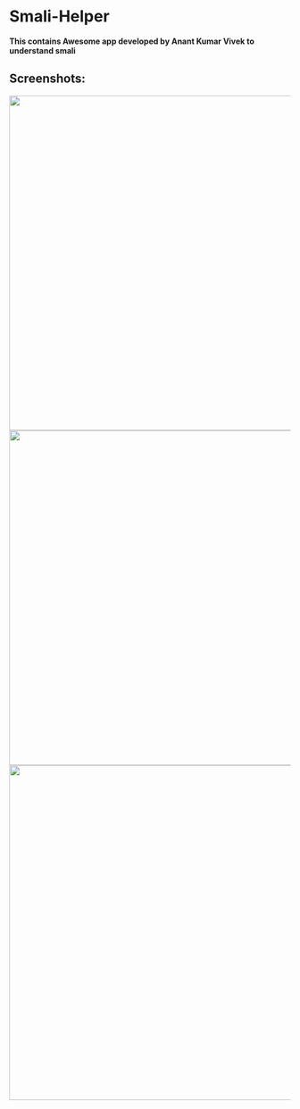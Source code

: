 # Smali-Helper

<b> This contains Awesome app developed by Anant Kumar Vivek to understand smali </b>

## Screenshots:
<img src="https://github.com/AbhiTheModder/understand-smali/assets/85984486/fd411a5a-dc14-4598-bb2a-c38f5ae6265e" height=600 /><img src="https://github.com/AbhiTheModder/understand-smali/assets/85984486/7832b33c-400c-4919-be00-b9958b837505" height=600 /><img src="https://github.com/AbhiTheModder/understand-smali/assets/85984486/6edf49f7-a48b-4990-a51d-30bf0348d072" height=600 />
